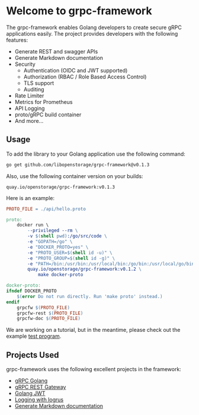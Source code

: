 # Welcome to grpc-framework

The grpc-framework enables Golang developers to create secure gRPC applications
easily. The project provides developers with the following features:

- Generate REST and swagger APIs
- Generate Markdown documentation
- Security
    - Authentication (OIDC and JWT supported)
    - Authorization (RBAC / Role Based Access Control)
    - TLS support
    - Auditing
- Rate Limiter
- Metrics for Prometheus
- API Logging
- proto/gRPC build container
- And more...

## Usage

To add the library to your Golang application use the following command:

```bash
go get github.com/libopenstorage/grpc-framework@v0.1.3
```

Also, use the following container version on your builds:

```
quay.io/openstorage/grpc-framework:v0.1.3
```

Here is an example:

```Makefile
PROTO_FILE = ./api/hello.proto

proto:
	docker run \
		--privileged --rm \
		-v $(shell pwd):/go/src/code \
		-e "GOPATH=/go" \
		-e "DOCKER_PROTO=yes" \
		-e "PROTO_USER=$(shell id -u)" \
		-e "PROTO_GROUP=$(shell id -g)" \
		-e "PATH=/bin:/usr/bin:/usr/local/bin:/go/bin:/usr/local/go/bin" \
		quay.io/openstorage/grpc-framework:v0.1.2 \
			make docker-proto

docker-proto:
ifndef DOCKER_PROTO
	$(error Do not run directly. Run 'make proto' instead.)
endif
	grpcfw $(PROTO_FILE)
	grpcfw-rest $(PROTO_FILE)
	grpcfw-doc $(PROTO_FILE)
```

We are working on a tutorial, but in the meantime, please check out
the example [test program].

[test program]: https://github.com/libopenstorage/grpc-framework/tree/master/test/app

## Projects Used

grpc-framework uses the following excellent projects in the framework:

* [gRPC Golang](https://grpc.io/docs/languages/go/basics/)
* [gRPC REST Gateway](https://grpc-ecosystem.github.io/grpc-gateway/)
* [Golang JWT](https://github.com/golang-jwt/jwt)
* [Logging with logrus](https://github.com/sirupsen/logrus)
* [Generate Markdown documentation](https://github.com/pseudomuto/protoc-gen-doc)

